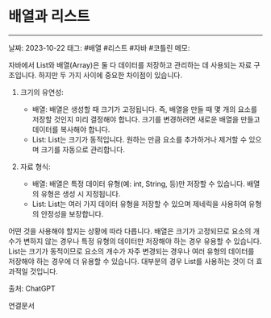 # 배열과 리스트
---

날짜: 2023-10-22
태그: #배열 #리스트 #자바 #코틀린 
메모:
  
자바에서 List와 배열(Array)은 둘 다 데이터를 저장하고 관리하는 데 사용되는 자료 구조입니다. 하지만 두 가지 사이에 중요한 차이점이 있습니다.

1. 크기의 유연성:
    
    - 배열: 배열은 생성할 때 크기가 고정됩니다. 즉, 배열을 만들 때 몇 개의 요소를 저장할 것인지 미리 결정해야 합니다. 크기를 변경하려면 새로운 배열을 만들고 데이터를 복사해야 합니다.
    - List: List는 크기가 동적입니다. 원하는 만큼 요소를 추가하거나 제거할 수 있으며 크기를 자동으로 관리합니다.
2. 자료 형식:
    
    - 배열: 배열은 특정 데이터 유형(예: int, String, 등)만 저장할 수 있습니다. 배열의 유형은 생성 시 지정됩니다.
    - List: List는 여러 가지 데이터 유형을 저장할 수 있으며 제네릭을 사용하여 유형의 안정성을 보장합니다.

어떤 것을 사용해야 할지는 상황에 따라 다릅니다. 배열은 크기가 고정되므로 요소의 개수가 변하지 않는 경우나 특정 유형의 데이터만 저장해야 하는 경우 유용할 수 있습니다. List는 크기가 동적이므로 요소의 개수가 자주 변경되는 경우나 여러 유형의 데이터를 저장해야 하는 경우에 더 유용할 수 있습니다. 대부분의 경우 List를 사용하는 것이 더 효과적일 것입니다.

출처: ChatGPT

연결문서
